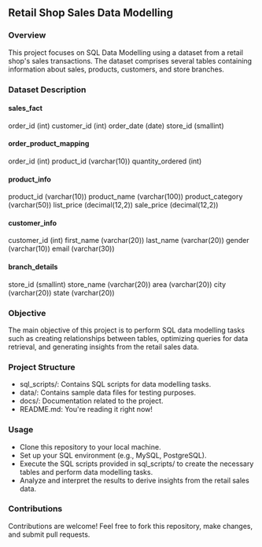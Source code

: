 ## Retail Shop Sales Data Modelling
### Overview
This project focuses on SQL Data Modelling using a dataset from a retail shop's sales transactions. The dataset comprises several tables containing information about sales, products, customers, and store branches.

### Dataset Description

#### sales_fact
order_id (int)
customer_id (int)
order_date (date)
store_id (smallint)

#### order_product_mapping
order_id (int)
product_id (varchar(10))
quantity_ordered (int)

#### product_info
product_id (varchar(10))
product_name (varchar(100))
product_category (varchar(50))
list_price (decimal(12,2))
sale_price (decimal(12,2))

#### customer_info
customer_id (int)
first_name (varchar(20))
last_name (varchar(20))
gender (varchar(10))
email (varchar(30))

#### branch_details
store_id (smallint)
store_name (varchar(20))
area (varchar(20))
city (varchar(20))
state (varchar(20))

### Objective
The main objective of this project is to perform SQL data modelling tasks such as creating relationships between tables, optimizing queries for data retrieval, and generating insights from the retail sales data.

### Project Structure
- sql_scripts/: Contains SQL scripts for data modelling tasks.
- data/: Contains sample data files for testing purposes.
- docs/: Documentation related to the project.
- README.md: You're reading it right now!

### Usage
- Clone this repository to your local machine.
- Set up your SQL environment (e.g., MySQL, PostgreSQL).
- Execute the SQL scripts provided in sql_scripts/ to create the necessary tables and perform data modelling tasks.
- Analyze and interpret the results to derive insights from the retail sales data.

### Contributions
Contributions are welcome! Feel free to fork this repository, make changes, and submit pull requests.


